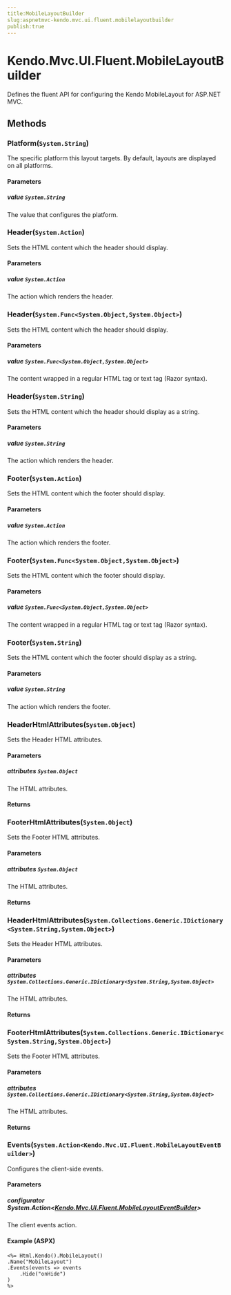 ```yaml
---
title:MobileLayoutBuilder
slug:aspnetmvc-kendo.mvc.ui.fluent.mobilelayoutbuilder
publish:true
---
```


# Kendo.Mvc.UI.Fluent.MobileLayoutBuilder
Defines the fluent API for configuring the Kendo MobileLayout for ASP.NET MVC.



## Methods

### Platform(`System.String`)
The specific platform this layout targets. By default, layouts are displayed
            on all platforms.


#### Parameters

##### value `System.String`
The value that configures the platform.





### Header(`System.Action`)
Sets the HTML content which the header should display.


#### Parameters

##### value `System.Action`
The action which renders the header.





### Header(`System.Func<System.Object,System.Object>`)
Sets the HTML content which the header should display.


#### Parameters

##### value `System.Func<System.Object,System.Object>`
The content wrapped in a regular HTML tag or text tag (Razor syntax).





### Header(`System.String`)
Sets the HTML content which the header should display as a string.


#### Parameters

##### value `System.String`
The action which renders the header.





### Footer(`System.Action`)
Sets the HTML content which the footer should display.


#### Parameters

##### value `System.Action`
The action which renders the footer.





### Footer(`System.Func<System.Object,System.Object>`)
Sets the HTML content which the footer should display.


#### Parameters

##### value `System.Func<System.Object,System.Object>`
The content wrapped in a regular HTML tag or text tag (Razor syntax).





### Footer(`System.String`)
Sets the HTML content which the footer should display as a string.


#### Parameters

##### value `System.String`
The action which renders the footer.





### HeaderHtmlAttributes(`System.Object`)
Sets the Header HTML attributes.


#### Parameters

##### attributes `System.Object`
The HTML attributes.



#### Returns




### FooterHtmlAttributes(`System.Object`)
Sets the Footer HTML attributes.


#### Parameters

##### attributes `System.Object`
The HTML attributes.



#### Returns




### HeaderHtmlAttributes(`System.Collections.Generic.IDictionary<System.String,System.Object>`)
Sets the Header HTML attributes.


#### Parameters

##### attributes `System.Collections.Generic.IDictionary<System.String,System.Object>`
The HTML attributes.



#### Returns




### FooterHtmlAttributes(`System.Collections.Generic.IDictionary<System.String,System.Object>`)
Sets the Footer HTML attributes.


#### Parameters

##### attributes `System.Collections.Generic.IDictionary<System.String,System.Object>`
The HTML attributes.



#### Returns




### Events(`System.Action<Kendo.Mvc.UI.Fluent.MobileLayoutEventBuilder>`)
Configures the client-side events.


#### Parameters

##### configurator System.Action<[Kendo.Mvc.UI.Fluent.MobileLayoutEventBuilder](/api/wrappers/aspnet-mvc/Kendo.Mvc.UI.Fluent/MobileLayoutEventBuilder)>
The client events action.




#### Example (ASPX)
    <%= Html.Kendo().MobileLayout()
    .Name("MobileLayout")
    .Events(events => events
        .Hide("onHide")
    )
    %>



 
